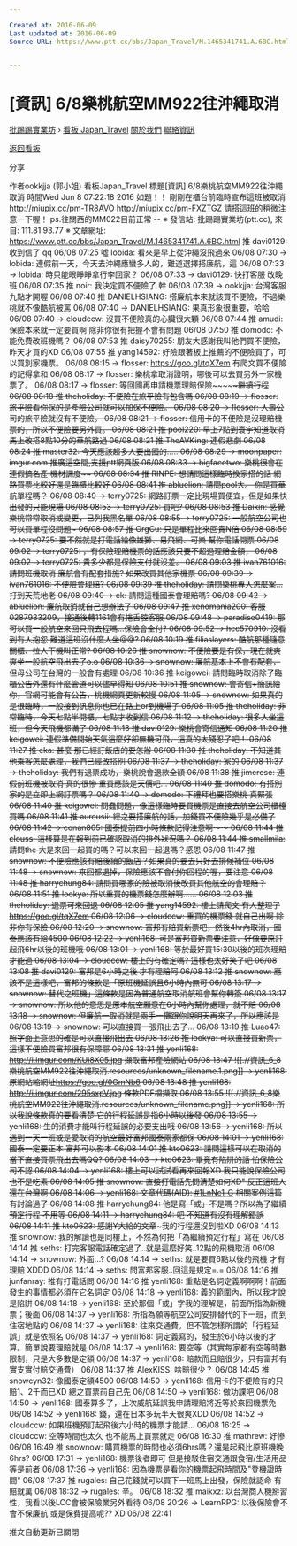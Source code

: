 ```yaml
---

Created at: 2016-06-09
Last updated at: 2016-06-09
Source URL: https://www.ptt.cc/bbs/Japan_Travel/M.1465341741.A.6BC.html


---
```


# [資訊] 6/8樂桃航空MM922往沖繩取消


[批踢踢實業坊](https://www.ptt.cc/) › [看板 Japan_Travel](https://www.ptt.cc/bbs/Japan_Travel/index.html) [關於我們](https://www.ptt.cc/about.html) [聯絡資訊](https://www.ptt.cc/contact.html)

[返回看板](https://www.ptt.cc/bbs/Japan_Travel/index.html)

分享

作者ookkjja (郭小姐)
看板Japan\_Travel
標題\[資訊\] 6/8樂桃航空MM922往沖繩取消
時間Wed Jun 8 07:22:18 2016
如題！！ 剛剛在櫃台前臨時宣布這班被取消 <http://miupix.cc/pm-TR8AVO> <http://miupix.cc/pm-FXZTGZ> 請搭這班的稍微注意一下喔！ ps.往關西的MM022目前正常 -- ※ 發信站: 批踢踢實業坊(ptt.cc), 來自: 111.81.93.77 ※ 文章網址: <https://www.ptt.cc/bbs/Japan_Travel/M.1465341741.A.6BC.html>
推 davi0129: 收到信了 qq 06/08 07:25
噓 lobida: 看來是早上從沖繩沒飛過來 06/08 07:30
→ lobida: 連假前一天，今天去沖繩應蠻多人的，難道選擇搭廉航，這 06/08 07:33
→ lobida: 時只能眼睜睜拿行李回家？ 06/08 07:33
→ davi0129: 快打客服 改晚班 06/08 07:35
推 noir: 我決定買不便險了 幹 06/08 07:39
→ ookkjja: 台灣客服九點才開喔 06/08 07:40
推 DANIELHSIANG: 搭廉航本來就該買不便險，不過樂桃就不像酷航被罵 06/08 07:40
→ DANIELHSIANG: 果真形象很重要，哈哈 06/08 07:40
→ cloudccw: 沒買不便險真的心臟很大顆 06/08 07:44
推 amudi: 保險本來就一定要買啊 除非你很有把握不會有問題 06/08 07:50
推 domodo: 不能免費改班機嗎？ 06/08 07:53
推 daisy70255: 朋友大感謝我叫他們買不便險，昨天才買的XD 06/08 07:55
推 yang14592: 好險跟著板上推薦的不便險買了，可以買別家機票。 06/08 08:15
→ flosser: <https://goo.gl/tqX7em> 有爬文買不便險的記得拿和 06/08 08:17
→ flosser: 樂桃拿取消證明，哪後可以去買另外一家機票了。 06/08 08:17
→ flosser: 等回國再申請機票理賠保險~~~~~~~繼續行程 06/08 08:18
推 theholiday: 不便險在旅平險有包含嗎 06/08 08:19
→ flosser: 旅平險看你保的是產險公司就可以加保不便險。 06/08 08:20
→ flosser: 人壽公司的旅平險就沒有不便險。 06/08 08:21
→ flosser: 信用卡的不便險是沒理賠機票的，所以不便險要另外買。 06/08 08:21
推 pool220: 早上7點到寰宇知道取消馬上改搭8點10分的華航路過 06/08 08:21
推 TheAVKing: 連假悲劇 06/08 08:24
推 master32: 今天應該超多人要出國的..... 06/08 08:29
→ moonpaper: imgur.com 推廣這空間,支援ptt網頁版 06/08 08:33
→ bigfacetwo: 樂桃很會在連假搞名產:機材調度~~ 06/08 08:34
推 RINPE: 想請問這樣臨時換家搭的話 網路買票比較好還是臨櫃比較好 06/08 08:41
推 abluelion: 請問pool大。 你是買華航單程嗎？ 06/08 08:49
→ terry0725: 網路訂票一定比現場買便宜，但是如果快出發的只能現場 06/08 08:53
→ terry0725: 買吧? 06/08 08:53
推 Daikin: 感覺樂桃常常取消或變更，已列我黑名單 06/08 08:55
→ terry0725: 一般航空公司也可以買單程沒問題~ 06/08 08:57
推 OrgCu: 只是單程比來回貴N倍 06/08 08:59
→ terry0725: 要不然就是打電話給像雄獅、易飛網、可樂 幫你電話開票 06/08 09:02
→ terry0725: ，有保險理賠機票的話應該只要不超過理賠金額， 06/08 09:02
→ terry0725: 貴多少都是保險支付就沒差。 06/08 09:03
推 ivan761016: 請問班機取消 廉航會有配套措施? 如果改買其他家機票 06/08 09:39
→ ivan761016: 不便險會理賠? 06/08 09:39
推 theholiday: 請問樂桃專人怎麼案...打到天荒地老 06/08 09:40
→ ck: 請問這種國泰會理賠嗎? 06/08 09:42
→ abluelion: 廉航取消就自己想辦法了 06/08 09:47
推 xenomania200: 客服 0287933209，接通後轉1161會有捲舌腔客服 06/08 09:48
→ paradise0419: 那可以買一般航空來回只飛去程嗎...保險會全付? 06/08 09:52
→ hcc570910: 沒看到有人抱怨 難道這班沒什麼人坐@@? 06/08 10:19
推 filiaslayers: 酷航那種隨意關櫃、拉人下機叫正常? 06/08 10:26
推 snownow: 不便險要是有保，現在就爽爽坐一般航空飛出去了o.o 06/08 10:36
→ snownow: 廉航基本上不會有配套，但母公司在台灣的一般會有處理 06/08 10:36
推 keigowei: 請問臨時取消除了臨櫃公告外還有什麼管道可以儘早得知 06/08 10:51
推 snownow: 會寄信+簡訊給你，官網可能會有公告，桃機網頁更新較慢 06/08 11:05
→ snownow: 如果真的是很臨時，一般接到訊息你也已在路上or到機場了 06/08 11:05
推 theholiday: 非常臨時，今天七點半開櫃，七點才收到信 06/08 11:12
→ theholiday: 很多人坐這班，但今天飛機都滿了 06/08 11:13
推 davi0129: 樂桃會寄信通知 06/08 11:20
推 keigowei: 連假準備開始天氣這麼好卻無機可飛，這真的太殘忍了吧！ 06/08 11:27
推 cka: 甚麼 那已經訂飯店的要怎辦 06/08 11:30
推 theholiday: 不知道其他乘客怎麼處理，我們已經改搭別 06/08 11:37
→ theholiday: 家的 06/08 11:37
→ theholiday: 我們有退票成功，樂桃說會退款全額 06/08 11:38
推 jimcrose: 連假前班機被取消 真的很慘 重買應該是天價吧... 06/08 11:40
推 domodo: 有搭別家的是立即上網訂票嗎？ 06/08 11:40
→ domodo: 下禮拜也要搭樂桃 真緊張 06/08 11:40
推 keigowei: 問蠢問題，像這樣臨時要買機票是直接去航空公司櫃檯買嗎 06/08 11:41
推 aureusii: 總之要搭廉航的話，加錢買不便險幾乎是必備了 06/08 11:42
→ conan805: 國泰提前四小時條款記得注意啊～～ 06/08 11:44
推 clouss: 這樣算是在報到前已確認取消的排外狀況嗎？ 06/08 11:44
推 smallmila: 請問the 大是來回一起買的嗎？可以來回一起退嗎？感恩 06/08 11:47
推 snownow: 不便險應該有賠後續的飯店？如果真的要去只好去排候補位 06/08 11:48
→ snownow: 來回都退掉，保險應該不會付你回程的喔，要注意 06/08 11:48
推 harrychung84: 請問買哪家的險被取消後改買其他航空的會理賠？ 06/08 11:51
推 lookya: 所以重買的機票錢怎麼辦啊…… 06/08 12:03
推 theholiday: 退票可來回退 06/08 12:05
推 yang14592: 樓上請爬文 有人整理了<https://goo.gl/tqX7em> 06/08 12:06
→ cloudccw: 重買的機票錢 就自己出啊 除非你有保險 06/08 12:20
→ snownow: 富邦有賠買新票吧，然後4hr內取消，國泰應該有給4500 06/08 12:22
→ yenli168: 可是富邦買新票要注意，好像要原訂起飛6hr以後的班機哦 06/08 13:01
→ yenli168: 等於最好買15:30以後的班次理賠才能過 06/08 13:04
→ cloudccw: 樓上的有確定嗎? 這樣也太好笑了吧 06/08 13:08
推 davi0129: 富邦是6小時之後 才有理賠阿 06/08 13:12
推 snownow: 應該不是這樣吧，富邦的條款是「原班機延誤且6小時內無可 06/08 13:17
→ snownow: 替代之班機」這條款是因為普通航空取消航班會幫你轉簽 06/08 13:17
→ snownow: 所以他的意思是原本航空願意在6小時內幫你處理，就不賠 06/08 13:18
→ snownow: 但廉航一取消就是兩手一攤跟你說明天再來了，所以應該是 06/08 13:19
→ snownow: 可以直接買一張飛出去了... 06/08 13:19
推 Luao47: 照字面上意思的確是可以直接飛出去 06/08 13:26
推 lookya: 可以直接買新票，這樣不便險買富邦很有保障耶 06/08 13:31
推 yenli168: <http://i.imgur.com/KUi8X05.jpg> 擷取富邦產險網站 06/08 13:47
![[.//資訊_6_8樂桃航空MM922往沖繩取消.resources/unknown_filename.1.png]]
→ yenli168: 原網站縮網址<https://goo.gl/0GmNb6> 06/08 13:48
推 yenli168: <http://i.imgur.com/295sxpV.jpg> 條款PDF檔擷取 06/08 13:55
![[.//資訊_6_8樂桃航空MM922往沖繩取消.resources/unknown_filename.png]]
→ yenli168: 所以我說條款真的要看清楚 它的行程延誤是指6小時以後發 06/08 13:55
→ yenli168: 生的消費才能叫行程延誤的必要支出哦 06/08 13:56
→ yenli168: 所以遇到一天一班或是愛取消的航空最好富邦國泰兩家都保 06/08 14:01
→ yenli168: 國泰一定要正本 富邦可以影本 06/08 14:01
推 kto0623: 請問這樣可以在取消的當下直接買票飛出去嗎QQ? 06/08 14:03
→ kto0623: 畢竟有陷阱的話 怕保險公司不認 06/08 14:04
→ yenli168: 樓上可以試試看再來回報XD 我只能說保險公司也不是吃素 06/08 14:05
推 snownow: 直接打電話先問清楚如何XD" 反正這班人還在台灣啊 06/08 14:06
→ yenli168: 文章代碼(AID): [#1LnNc1_G](https://www.ptt.cc/bbs/Japan_Travel/M.1439005057.A.FD0.html) 相關案例這篇有討論過了 06/08 14:08
推 harrychung84: 他是寫「或」不是嗎？所以為了繼續預定行程 不用等 06/08 14:11
→ harrychung84: 吧 不知道有沒有理解錯誤 06/08 14:11
推 kto0623: 感謝Y大給的文章~~~我的行程還沒到啦XD 06/08 14:13
推 snownow: 我的解讀也是同樓上，不然為何把「為繼續預定行程」寫在 06/08 14:14
推 seths: 打完客服電話確定過了..就是這麼好笑..12點的飛機取消 06/08 14:14
→ snownow: 外面...? 06/08 14:14
→ seths: 就是要買6點以後的飛機 才有理賠 XDDD 06/08 14:14
→ seths: 問富邦客服..回這是規定=.= 06/08 14:16
推 junfanray: 推有打電話問 06/08 14:16
推 yenli168: 重點是名詞定義啊啊啊！前面發生的事情都必須在它名詞定 06/08 14:18
→ yenli168: 義的範圍內，所以我才說是陷阱 06/08 14:18
→ yenli168: 至於那個「或」字我的理解是，前面所指為新機票；後面 06/08 14:37
→ yenli168: 所指為願等航空公司安排替代的下一班，而到住宿地點的 06/08 14:37
→ yenli168: 往來交通費。但不管怎樣所謂的「行程延誤」就是依照名 06/08 14:37
→ yenli168: 詞定義寫的，發生於6小時以後的才算。簡單說要理賠就是 06/08 14:37
→ yenli168: 要空等（其實每家都有空等時數限制，只是大多數是定額 06/08 14:37
→ yenli168: 賠款而且賠很少，只有富邦有實支實付賠交通費） 06/08 14:37
推 AlexKISS: 啥賠很少？ 06/08 14:45
推 snowcyn32: 像國泰定額4500 06/08 14:50
→ yenli168: 信用卡的不便險有的只賠1、2千而已XD 總之買票前自己先 06/08 14:50
→ yenli168: 做功課吧 06/08 14:50
→ yenli168: 國泰算多了，上次威航延誤我申請理賠將近等於來回機票免 06/08 14:52
→ yenli168: 錢，還在日本多玩半天很爽XDD 06/08 14:52
→ cloudccw: 如果班機預訂起飛後六小時的機票才能請... 06/08 16:25
→ cloudccw: 空等時間也太久 也不能馬上買票就走 06/08 16:30
推 mathrew: 好慘 06/08 16:49
推 snownow: 購買機票的時間也必須6hrs嗎？還是起飛比原班機晚6hrs? 06/08 17:31
→ yenli168: 機票後者即可 但是接駁住宿交通跟食宿/生活用品等是前者 06/08 17:36
→ yenli168: 因為機票是看你的機票起飛時間及"登機證時間" 06/08 17:37
推 rugales: 自己花錢就可以買下一班馬上出發，保險就認命 有賠就萬 06/08 18:32
→ rugales: 辛。 06/08 18:32
推 maikxz: 以台灣商人機掰習性，我看以後LCC會被保險業另外看待 06/08 20:26
→ LearnRPG: 以後保險會不會不保廉航 或是保費提高呢?? XD 06/08 22:41

推文自動更新已關閉

